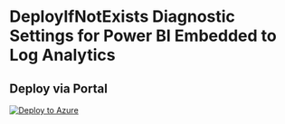 # DeployIfNotExists Diagnostic Settings for Power BI Embedded to Log Analytics


## Deploy via Portal

[![Deploy to Azure](http://azuredeploy.net/deploybutton.png)](https://portal.azure.com/#blade/Microsoft_Azure_Policy/CreatePolicyDefinitionBlade/uri/https%3A%2F%2Fraw.githubusercontent.com%2Fsixtencyber%2FAzure-Policies%2Fmain%2FLog_Analytics%2F_Deploy_Based_On_Resource_Tag%2Fpowerbi-dedicated-to-loganalytics-bytag%2Fdeploy-diagnostic-settings-powerbi-dedicated-to-loganalytics-bytag.json)

